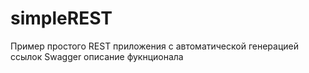 # simpleREST
Пример простого REST приложения с автоматической генерацией ссылок
Swagger описание фукнционала
